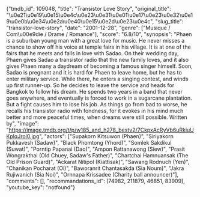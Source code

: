 {"tmdb_id": 109048, "title": "Transistor Love Story", "original_title": "\u0e21\u0e19\u0e15\u0e4c\u0e23\u0e31\u0e01\u0e17\u0e23\u0e32\u0e19\u0e0b\u0e34\u0e2a\u0e40\u0e15\u0e2d\u0e23\u0e4c", "slug_title": "transistor-love-story", "date": "2001-12-28", "genre": ["Musique / Com\u00e9die / Drame / Romance"], "score": "6.8/10", "synopsis": "Phaen is a suburban young man with a great love for music. He never misses a chance to show off his voice at temple fairs in his village. It is at one of the fairs that he meets and falls in love with Sadao. On their wedding day, Phaen gives Sadao a transistor radio that the new family loves, and it also gives Phaen many a daydream of becoming a famous singer himself. Soon, Sadao is pregnant and it is hard for Phaen to leave home, but he has to enter military service. While there, he enters a singing contest, and winds up first runner-up. So he decides to leave the service and heads for Bangkok to follow his dream. He spends two years in a band that never goes anywhere, and eventually is forced to work in a sugarcane plantation. But a fight causes him to lose his job. As things go from bad to worse, he recalls his transistor radio with fondness, for it evokes in his mind much better and more peaceful times, when dreams were still possible. Written by", "image": "https://image.tmdb.org/t/p/w185_and_h278_bestv2/7CkpxAcRyVb6uRkiuUKplqJrol0.jpg", "actors": ["Supakorn Kitsuwon (Phaen)", "Siriyakorn Pukkavesh (Sadaw)", "Black Phomtong (Yhord)", "Somlek Sakdikul (Suwat)", "Porntip Papanai (Dao)", "Ampon Rattanawong (Siew)", "Prasit Wongrakthai (Old Chuey, Sadaw's Father)", "Chartchai Hamnuansak (The Old Prison Guard)", "Ackarat Nitipol (Kiattisak)", "Sawang Rodnuch (Yen)", "Chanikan Pocharat (Oi)", "Baworanrit Chantasakda (Sia Noum)", "Jakra Rujiwanich (Sia Noi)", "Ornnapa Krissadee (Charity ball announcer)"], "comments": [], "recommandations_id": [74982, 211879, 46851, 83909], "youtube_key": "notfound"}